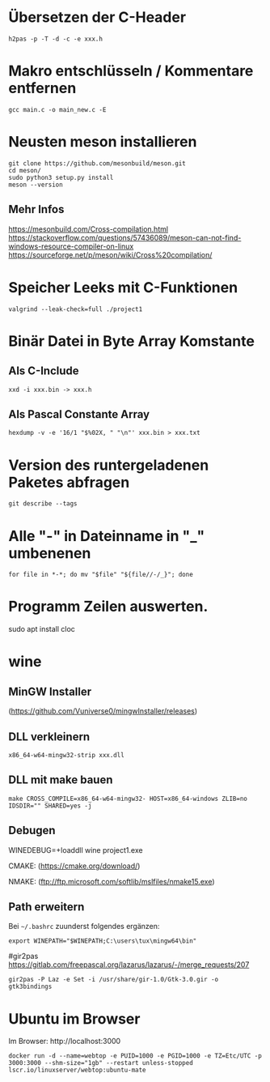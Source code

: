 # Übersetzen der C-Header
```
h2pas -p -T -d -c -e xxx.h
```

# Makro entschlüsseln / Kommentare entfernen
```
gcc main.c -o main_new.c -E

```

# Neusten meson installieren
```
git clone https://github.com/mesonbuild/meson.git
cd meson/
sudo python3 setup.py install
meson --version
```

## Mehr Infos
https://mesonbuild.com/Cross-compilation.html
https://stackoverflow.com/questions/57436089/meson-can-not-find-windows-resource-compiler-on-linux
https://sourceforge.net/p/meson/wiki/Cross%20compilation/

# Speicher Leeks mit C-Funktionen
`valgrind --leak-check=full ./project1`

# Binär Datei in Byte Array Komstante

## Als C-Include
`xxd -i xxx.bin -> xxx.h`

## Als Pascal Constante Array
`hexdump -v -e '16/1 "$%02X, " "\n"' xxx.bin > xxx.txt`


# Version des runtergeladenen Paketes abfragen
`git describe --tags`

# Alle "-" in Dateinname in "_" umbenenen
```
for file in *-*; do mv "$file" "${file//-/_}"; done
```

# Programm Zeilen auswerten.
sudo apt install cloc



# wine
## MinGW Installer
(https://github.com/Vuniverse0/mingwInstaller/releases)

## DLL verkleinern
`x86_64-w64-mingw32-strip xxx.dll`

## DLL mit make bauen
`make CROSS_COMPILE=x86_64-w64-mingw32- HOST=x86_64-windows ZLIB=no IDSDIR="" SHARED=yes -j`

## Debugen
WINEDEBUG=+loaddll wine project1.exe




CMAKE:
(https://cmake.org/download/)

NMAKE:
(ftp://ftp.microsoft.com/softlib/mslfiles/nmake15.exe)

## Path erweitern
Bei `~/.bashrc` zuunderst folgendes ergänzen:
```
export WINEPATH="$WINEPATH;C:\users\tux\mingw64\bin"
```

#gir2pas
https://gitlab.com/freepascal.org/lazarus/lazarus/-/merge_requests/207
```
gir2pas -P Laz -e Set -i /usr/share/gir-1.0/Gtk-3.0.gir -o gtk3bindings
```

# Ubuntu im Browser 
Im Browser: http://localhost:3000

`docker run -d --name=webtop -e PUID=1000 -e PGID=1000 -e TZ=Etc/UTC -p 3000:3000 --shm-size="1gb" --restart unless-stopped lscr.io/linuxserver/webtop:ubuntu-mate`








